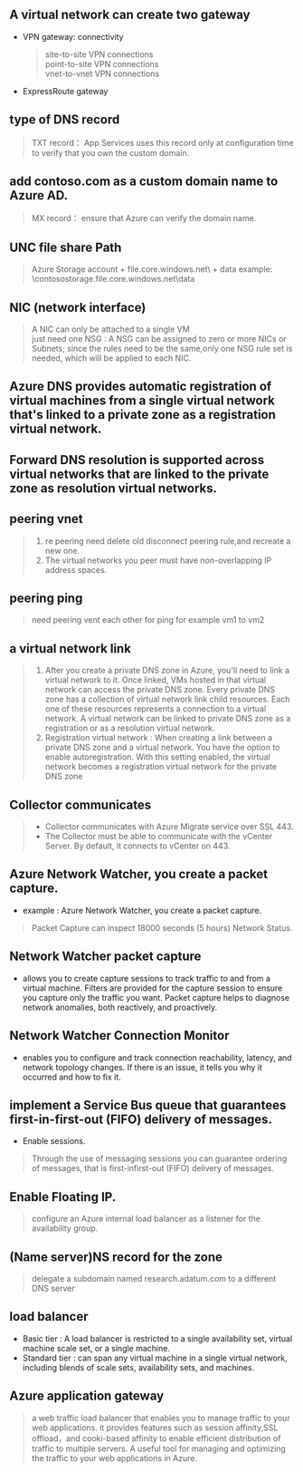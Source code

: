 ## A virtual network can create two gateway
- VPN gateway: connectivity
  > site-to-site VPN connections  
    point-to-site VPN connections   
    vnet-to-vnet VPN connections 
- ExpressRoute gateway
  
## type of DNS record 
> TXT record： App Services uses this record only at configuration time to verify that you
own the custom domain. 

## add contoso.com as a custom domain name to Azure AD.
>MX record： ensure that Azure can verify the domain name.

## UNC file share Path
> Azure Storage account + file.core.windows.net\ + data
> example: \\contosostorage.file.core.windows.net\data

## NIC (network interface)
> A NIC can only be attached to a single VM  
> just need one NSG : A NSG can be assigned to zero or more NICs or Subnets; since the rules need to be the same,only one NSG rule set is needed, which will be applied to each NIC.

## Azure DNS provides automatic registration of virtual machines from a single virtual network that's linked to a private zone as a registration virtual network. 

## Forward DNS resolution is supported across virtual networks that are linked to the private zone as resolution virtual networks.

## peering vnet
> 1. re peering need delete old disconnect peering rule,and recreate a new one.
> 2. The virtual networks you peer must have non-overlapping IP address spaces. 

## peering ping
> need peering vent each other for ping for example vm1 to vm2


## a virtual network link
>  1. After you create a private DNS zone in Azure, you'll need to link a virtual network to it. Once linked, VMs hosted in that virtual network can access the private DNS zone. Every private DNS zone has a collection of virtual network link child resources. Each one of these resources represents a connection to a virtual network. A virtual network can be linked to private DNS zone as a registration or as a resolution virtual network.
> 2. Registration virtual network : When creating a link between a private DNS zone and a virtual network. You have the option to enable autoregistration. With this setting enabled, the virtual network becomes a registration virtual network for the private DNS zone

## Collector communicates 
> - Collector communicates with Azure Migrate service over SSL 443.
> - The Collector must be able to communicate with the vCenter Server. By default, it connects to
vCenter on 443.

## Azure Network Watcher, you create a packet capture.
- example : Azure Network Watcher, you create a packet capture.
> Packet Capture can inspect 18000 seconds (5 hours) Network Status.

## Network Watcher packet capture
- allows you to create capture sessions to track traffic to and from
a virtual machine. Filters are provided for the capture session to ensure you capture only the traffic you want. Packet capture helps to diagnose network anomalies, both reactively, and proactively.

##  Network Watcher Connection Monitor 
- enables you to configure and track connection reachability,
latency, and network topology changes. If there is an issue, it tells you why it occurred and how to
fix it.

## implement a Service Bus queue that guarantees first-in-first-out (FIFO) delivery of messages. 
- Enable sessions.
> Through the use of messaging sessions you can guarantee ordering of messages, that is first-infirst-out (FIFO) delivery of messages.

## Enable Floating IP.
> configure an Azure internal load balancer as a listener for the availability group.

## (Name server)NS record for the zone
> delegate a subdomain named research.adatum.com to a different DNS server 


## load balancer 
- Basic tier  : A load balancer is restricted to a single availability set, virtual machine scale set, or a single machine.
- Standard tier : can span any virtual machine in a single virtual network, including blends of scale sets, availability sets, and machines.

## Azure application gateway
> a web traffic load balancer that enables you to manage traffic to your web applications. it provides features such as session affinity,SSL offload，and cooki-based affinity to enable efficient distribution of traffic to multiple servers. 
> A useful tool for managing and optimizing the traffic to your web applications in Azure.